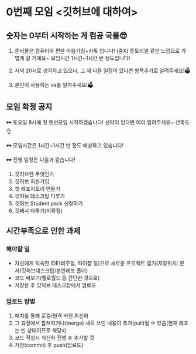 # 0번째 모임 <깃허브에 대하여>
## 숫자는 0부터 시작하는 게 컴공 국룰😎
1. 준비물은 컴퓨터와 편한 마음가짐+카톡 입니다! (줌X)
튜토리얼 같은 느낌으로 가볍게 갈 거예요~
모임시간 1시간~1시간 반 정도입니다!

2. 저녁 20시로 생각하고 있으나, 그 때 다른 일정이 있다면 항목추가로 알려주세요!🗳

3. 본인이 사용하는 os를 알려주세요!🗳

## 모임 확정 공지
🕶 토요일 8시에 첫 랜선모임 시작하겠습니다!
선약이 있다면 미리 알려주세요~ 갠톡도👌

🕶 모임시간은 1시간~1시간 반 정도 예상하고 있습니다! 

🕶 진행 일정은 다음과 같습니다!
1. 깃허브란 무엇인가
2. 깃허브 회원가입
3. 첫 레포지토리 만들기
4. 깃허브 데스크탑 다루기
5. 깃허브 Student pack 신청하기
6. 깃배시 다루기(미확정)

## 시간부족으로 인한 과제
### 해야할 일
* 자신에게 익숙한 IDE(비주얼, 파이챰 등)으로 새로운 프로젝트 열기(저장위치: 문서/깃허브데스크탑/본인레포 폴더)
* 코드 써보기(헬로월드 등 간단한 것으로)
* 저장한 후 깃허브 데스크탑에서 업로드

### 업로드 방법
1. 패치를 통해 로컬/원격 버전 최신화 
2. 그 과정에서 합쳐지거나(merge) 새로 쓰인 내용이 추가(pull)될 수 있음(현재 레포는 빈 상태이므로 해당x) 
3. 코드 작성시 최신화 진행 후 추가할 것
4. 저장(commit) 후 push(업로드)
